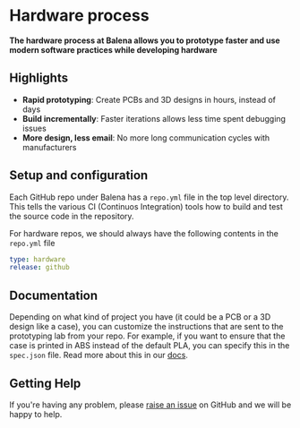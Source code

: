 # Hardware process

**The hardware process at Balena allows you to prototype faster and use modern software practices while developing hardware**

## Highlights

- **Rapid prototyping**: Create PCBs and 3D designs in hours, instead of days
- **Build incrementally**: Faster iterations allows less time spent debugging issues
- **More design, less email**: No more long communication cycles with manufacturers

## Setup and configuration

Each GitHub repo under Balena has a `repo.yml` file in the top level directory. This tells the various CI (Continuos Integration) tools how to build and test the source code in the repository.

For hardware repos, we should always have the following contents in the `repo.yml` file

```yaml
type: hardware
release: github

```


## Documentation

Depending on what kind of project you have (it could be a PCB or a 3D design like a case), you can customize the instructions that are sent to the prototyping lab from your repo. For example, if you want to ensure that the case is printed in ABS instead of the default PLA, you can specify this in the `spec.json` file. Read more about this in our [docs]().

## Getting Help

If you're having any problem, please [raise an issue](https://github.com/balena-io-hardware/hardware-process/issues/new) on GitHub and we will be happy to help.
